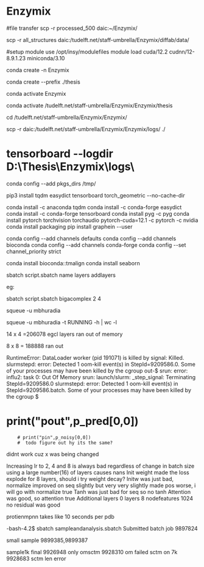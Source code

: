 # Enzymix
#file transfer
scp -r processed_500 daic:~/Enzymix/


<!-- diffab data -->
scp -r all_structures daic:/tudelft.net/staff-umbrella/Enzymix/diffab/data/


#setup
module use /opt/insy/modulefiles
module load cuda/12.2 cudnn/12-8.9.1.23 miniconda/3.10

conda create -n Enzymix

conda create --prefix ./thesis

conda activate Enzymix

conda activate /tudelft.net/staff-umbrella/Enzymix/Enzymix/thesis

cd /tudelft.net/staff-umbrella/Enzymix/Enzymix/

<!-- download log files -->
scp -r daic:/tudelft.net/staff-umbrella/Enzymix/Enzymix/logs/ ./

# tensorboard --logdir D:\Thesis\Enzymix\logs\

<!-- cuz limited space -->
conda config --add pkgs_dirs /tmp/

<!-- all the required packages -->
<!-- doesnt work in project dir  but conda install works-->
pip3 install tqdm easydict tensorboard torch_geometric --no-cache-dir

conda install -c anaconda tqdm
conda install -c conda-forge easydict
conda install -c conda-forge tensorboard
conda install pyg -c pyg
conda install pytorch torchvision torchaudio pytorch-cuda=12.1 -c pytorch -c nvidia
conda install packaging
pip install graphein --user

conda config --add channels defaults
conda config --add channels bioconda
conda config --add channels conda-forge
conda config --set channel_priority strict

conda install bioconda::tmalign
conda install seaborn



sbatch script.sbatch name layers addlayers

eg:

sbatch script.sbatch bigacomplex 2 4


squeue -u mbhuradia

squeue -u mbhuradia -t RUNNING -h | wc -l

14 x 4 =206078 egcl layers ran out of memory

8 x 8 = 188888 ran out

RuntimeError: DataLoader worker (pid 191071) is killed by signal: Killed.
slurmstepd: error: Detected 1 oom-kill event(s) in StepId=9209586.0. Some of your processes may have been killed by the cgroup out-$
srun: error: influ2: task 0: Out Of Memory
srun: launch/slurm: _step_signal: Terminating StepId=9209586.0
slurmstepd: error: Detected 1 oom-kill event(s) in StepId=9209586.batch. Some of your processes may have been killed by the cgroup $


# print("pout",p_pred[0,0])
        # print("pin",p_noisy[0,0])
        #  todo figure out hy its the same?
didnt work cuz x was being changed



Increasing lr to 2, 4 and 8 is always bad regardless of change in batch size
using a large number(16) of layers causes nans
Init weight made the loss explode for 8 layers, should i try weight decay?
Initw was just bad,
normalize improved on seq slightly but very very slightly made pos worse, i will go with normalize true
Tanh was just bad for seq so no tanh
Attention was good, so attention true
Additional layers 0
layers 8 
nodefeatures 1024
no residual was good


protienmpnn takes like 10 seconds per pdb

-bash-4.2$ sbatch sampleandanalysis.sbatch
Submitted batch job 9897824


small sample 9899385,9899387 


sample1k final 9926948
only omsctm 9928310 om failed
sctm on 7k 9928683
sctm len error
